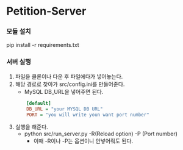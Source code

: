 # Petition-Server

### 모듈 설치
pip install -r requirements.txt

### 서버 실행
1. 파일을 클론이나 다운 후 파일에다가 넣어놓는다.
2. 해당 경로로 찾아가 src/config.ini를 만들어준다.
    - MySQL DB_URL을 넣어주면 된다.
    ```ini
        [default]
        DB_URL = "your MYSQL DB URL"
        PORT = "you will write youn want port number"
    ```
3. 실행을 해준다.
    - python src/run_server.py -R(Reload option) -P (Port number)
        - 이때 -R이나 -P는 옵션이니 안넣어줘도 된다.    
